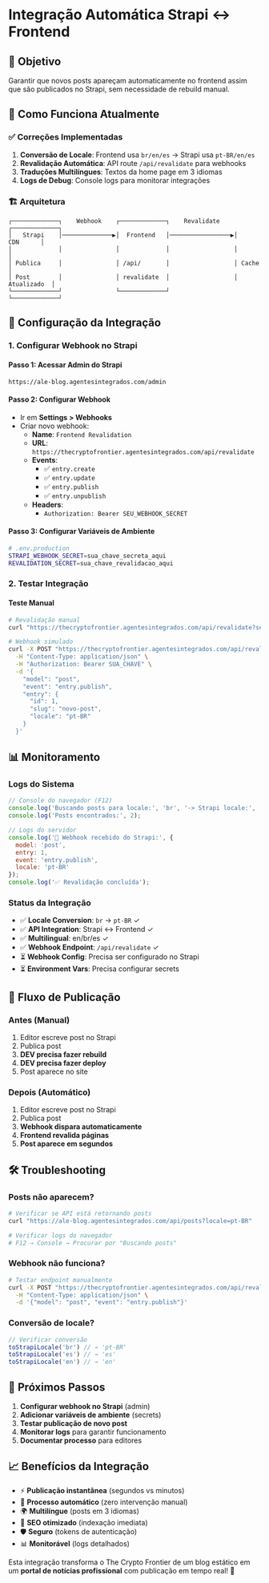 # Integração Automática Strapi ↔ Frontend

## 🎯 Objetivo
Garantir que novos posts apareçam automaticamente no frontend assim que são publicados no Strapi, sem necessidade de rebuild manual.

## 🔧 Como Funciona Atualmente

### ✅ Correções Implementadas
1. **Conversão de Locale**: Frontend usa `br/en/es` → Strapi usa `pt-BR/en/es`
2. **Revalidação Automática**: API route `/api/revalidate` para webhooks
3. **Traduções Multilíngues**: Textos da home page em 3 idiomas
4. **Logs de Debug**: Console logs para monitorar integrações

### 🏗️ Arquitetura
```
┌─────────────┐    Webhook    ┌─────────────┐    Revalidate    ┌─────────────┐
│   Strapi    │──────────────▶│  Frontend   │─────────────────▶│    CDN      │
│             │               │             │                  │             │
│ Publica     │               │ /api/       │                  │ Cache       │
│ Post        │               │ revalidate  │                  │ Atualizado  │
└─────────────┘               └─────────────┘                  └─────────────┘
```

## 🚀 Configuração da Integração

### 1. Configurar Webhook no Strapi

#### Passo 1: Acessar Admin do Strapi
```
https://ale-blog.agentesintegrados.com/admin
```

#### Passo 2: Configurar Webhook
- Ir em **Settings > Webhooks**
- Criar novo webhook:
  - **Name**: `Frontend Revalidation`
  - **URL**: `https://thecryptofrontier.agentesintegrados.com/api/revalidate`
  - **Events**: 
    - ✅ `entry.create`
    - ✅ `entry.update` 
    - ✅ `entry.publish`
    - ✅ `entry.unpublish`
  - **Headers**: 
    - `Authorization: Bearer SEU_WEBHOOK_SECRET`

#### Passo 3: Configurar Variáveis de Ambiente
```bash
# .env.production
STRAPI_WEBHOOK_SECRET=sua_chave_secreta_aqui
REVALIDATION_SECRET=sua_chave_revalidacao_aqui
```

### 2. Testar Integração

#### Teste Manual
```bash
# Revalidação manual
curl "https://thecryptofrontier.agentesintegrados.com/api/revalidate?secret=SUA_CHAVE"

# Webhook simulado
curl -X POST "https://thecryptofrontier.agentesintegrados.com/api/revalidate" \
  -H "Content-Type: application/json" \
  -H "Authorization: Bearer SUA_CHAVE" \
  -d '{
    "model": "post",
    "event": "entry.publish",
    "entry": {
      "id": 1,
      "slug": "novo-post",
      "locale": "pt-BR"
    }
  }'
```

## 📊 Monitoramento

### Logs do Sistema
```javascript
// Console do navegador (F12)
console.log('Buscando posts para locale:', 'br', '-> Strapi locale:', 'pt-BR');
console.log('Posts encontrados:', 2);

// Logs do servidor
console.log('🔄 Webhook recebido do Strapi:', {
  model: 'post',
  entry: 1,
  event: 'entry.publish',
  locale: 'pt-BR'
});
console.log('✅ Revalidação concluída');
```

### Status da Integração
- ✅ **Locale Conversion**: `br` → `pt-BR` ✓
- ✅ **API Integration**: Strapi ↔ Frontend ✓
- ✅ **Multilingual**: en/br/es ✓
- ✅ **Webhook Endpoint**: `/api/revalidate` ✓
- ⏳ **Webhook Config**: Precisa ser configurado no Strapi
- ⏳ **Environment Vars**: Precisa configurar secrets

## 🔄 Fluxo de Publicação

### Antes (Manual)
1. Editor escreve post no Strapi
2. Publica post
3. **DEV precisa fazer rebuild**
4. **DEV precisa fazer deploy**
5. Post aparece no site

### Depois (Automático)
1. Editor escreve post no Strapi
2. Publica post
3. **Webhook dispara automaticamente**
4. **Frontend revalida páginas**
5. **Post aparece em segundos**

## 🛠️ Troubleshooting

### Posts não aparecem?
```bash
# Verificar se API está retornando posts
curl "https://ale-blog.agentesintegrados.com/api/posts?locale=pt-BR"

# Verificar logs do navegador
# F12 → Console → Procurar por "Buscando posts"
```

### Webhook não funciona?
```bash
# Testar endpoint manualmente
curl -X POST "https://thecryptofrontier.agentesintegrados.com/api/revalidate" \
  -H "Content-Type: application/json" \
  -d '{"model": "post", "event": "entry.publish"}'
```

### Conversão de locale?
```javascript
// Verificar conversão
toStrapiLocale('br') // → 'pt-BR'
toStrapiLocale('es') // → 'es'
toStrapiLocale('en') // → 'en'
```

## 🎯 Próximos Passos

1. **Configurar webhook no Strapi** (admin)
2. **Adicionar variáveis de ambiente** (secrets)
3. **Testar publicação de novo post**
4. **Monitorar logs** para garantir funcionamento
5. **Documentar processo** para editores

## 📈 Benefícios da Integração

- ⚡ **Publicação instantânea** (segundos vs minutos)
- 🔄 **Processo automático** (zero intervenção manual)
- 🌍 **Multilíngue** (posts em 3 idiomas)
- 📱 **SEO otimizado** (indexação imediata)
- 🛡️ **Seguro** (tokens de autenticação)
- 📊 **Monitorável** (logs detalhados)

Esta integração transforma o The Crypto Frontier de um blog estático em um **portal de notícias profissional** com publicação em tempo real! 🚀 